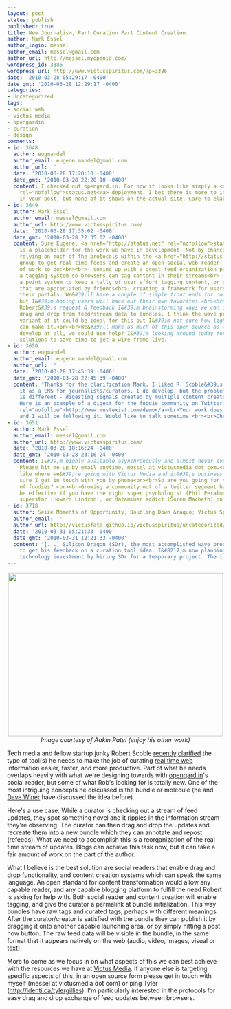 ```yaml
---
layout: post
status: publish
published: true
title: New Journalism, Part Curation Part Content Creation
author: Mark Essel
author_login: messel
author_email: messel@gmail.com
author_url: http://messel.myopenid.com/
wordpress_id: 3386
wordpress_url: http://www.victusspiritus.com/?p=3386
date: '2010-03-28 05:29:17 -0400'
date_gmt: '2010-03-28 12:29:17 -0400'
categories:
- Uncategorized
tags:
- social web
- victus media
- opengardin
- curation
- design
comments:
- id: 3648
  author: eugmandel
  author_email: eugene.mandel@gmail.com
  author_url: ''
  date: '2010-03-28 17:20:10 -0400'
  date_gmt: '2010-03-28 22:20:10 -0400'
  content: I checked out opengard.in. For now it looks like simply a <a href="http://status.net"
    rel="nofollow">status.net</a> deployment. I bet there is more to it, as implied
    in your post, but none of it shows on the actual site. Care to elaborate? <br>Thanks,<br>  -Eugene
- id: 3649
  author: Mark Essel
  author_email: messel@gmail.com
  author_url: http://www.victusspiritus.com/
  date: '2010-03-28 17:35:02 -0400'
  date_gmt: '2010-03-28 22:35:02 -0400'
  content: Sure Eugene, <a href="http://status.net" rel="nofollow">status.net</a>
    is a placeholder for the work we have in development. Not by chance, we&#39;re
    relying on much of the protocols within the <a href="http://status.net" rel="nofollow">status.net</a>
    group to get real time feeds and create an open social web reader. We have plenty
    of work to do:<br><br>- coming up with a great feed organization page<br>- adding
    a tagging system so browsers can tag content in their streams<br>- developing
    a point system to keep a tally of user effort tagging content, or creating bundles
    that are appreciated by friends<br>- creating a framework for users to customize
    their portals. We&#39;ll have a couple of simple front ends for compressed browsing
    but I&#39;m hoping users will hack out their own favorites.<br><br>Now after reading
    Robert&#39;s request & feedback I&#39;m brainstorming ways we can integrate easy
    drag and drop from feed/stream data to bundles. I think the wave protocol or a
    variant of it could be ideal for this but I&#39;m not sure how light weight we
    can make it.<br><br>We&#39;ll make as much of this open source as we can. Do you
    develop at all, we could use help? I&#39;m looking around today for open source
    solutions to save time to get a wire frame live.
- id: 3650
  author: eugmandel
  author_email: eugene.mandel@gmail.com
  author_url: ''
  date: '2010-03-28 17:45:39 -0400'
  date_gmt: '2010-03-28 22:45:39 -0400'
  content: 'Thanks for the clarification Mark. I liked R. Scoble&#39;s post - I see
    it as a CMS for journalists/curators. I do develop, but the problem I&#39;m after
    is different - digesting signals created by multiple content creators and curators.
    Here is an example of a digest for the foodie community on Twitter: <a href="http://www.mustexist.com/demo"
    rel="nofollow">http://www.mustexist.com/demo</a><br>Your work does look interesting
    and I will be following it. Would like to talk sometime.<br><br>Cheers,<br>  -Eugene'
- id: 3651
  author: Mark Essel
  author_email: messel@gmail.com
  author_url: http://www.victusspiritus.com/
  date: '2010-03-28 18:16:24 -0400'
  date_gmt: '2010-03-28 23:16:24 -0400'
  content: I&#39;m highly available asynchronously and almost never available otherwise.
    Please hit me up by email anytime, messel at victusmedia dot com.<br><br>If you
    like where we&#39;re going with Victus Media and it&#39;s business I&#39;ll make
    sure I get in touch with you by phone<br><br>So are you going for the StockTwits
    of foodies? <br><br>Growing a community out of a twitter segment has proven to
    be effective if you have the right super psychologist (Phil Peralman) or community
    superstar (Howard Lindzon), or dataminer addict (Soren Macbeth) on your side.
- id: 3718
  author: Seize Moments of Opportunity, Doubling Down &raquo; Victus Spiritus
  author_email: ''
  author_url: http://victusfate.github.io/victusspiritus/uncategorized/2010/03/31/seize-moments-of-opportunity-doubling-down/
  date: '2010-03-31 05:21:33 -0400'
  date_gmt: '2010-03-31 12:21:33 -0400'
  content: "[...] Silicon Dragon (SDr), the most accomplished wave programmer I know
    to get his feedback on a curation tool idea. I&#8217;m now planning to make a
    technology investment by hiring SDr for a temporary project. The [...]"
---
```

<p style="text-align: center;"><a href="http://aakin.com/"><img class="aligncenter size-full wp-image-3390" title="Aakin.com" src="{{ site.url }}/assets/2010/03/Aakin.com_.jpg" alt="" width="500" height="380" /></a><br />
<em> Image courtesy of Aakin Patel (enjoy his other work)</em></p>
<p>Tech media and fellow startup junky Robert Scoble <a href="http://scobleizer.com/2010/03/27/the-seven-needs-of-real-time-curators/">recently</a> <a href="http://www.cinchcast.com/scobleizer/35985">clarified</a> the type of tool(s) he needs to make the job of curating <a class="zem_slink" title="real-time web" rel="homepage" href="http://www.readwriteweb.com/archives/introduction_to_the_real_time_web.php">real time web</a> information easier, faster, and more productive. Part of what he needs overlaps heavily with what we're designing towards with <a href="http://opengard.in">opengard.in</a>'s social reader, but some of what Rob's looking for is totally new. One of the most intriguing concepts he discussed is the bundle or molecule (he and <a class="zem_slink" title="Dave Winer" rel="homepage" href="http://scripting.com">Dave Winer</a> have discussed the idea before).</p>
<p>Here's a use case: While a curator is checking out a stream of feed updates, they spot something novel and it ripples in the information stream they're observing. The curator can then drag and drop the updates and recreate them into a new bundle which they can annotate and repost (refeeds). What we need to accomplish this is a reorganization of the real time stream of updates. Blogs can achieve this task now, but it can take a fair amount of work on the part of the author.</p>
<p>What I believe is the best solution are social readers that enable drag and drop functionality, and content creation systems which can speak the same language. An open standard for content transformation would allow any capable reader, and any capable blogging platform to fulfill the need Robert is asking for help with. Both social reader and content creation will enable tagging, and give the curator a permalink at bundle initialization. This way bundles have raw tags and curated tags, perhaps with different meanings. After the curator/creator is satisfied with the bundle they can publish it by dragging it onto another capable launching area, or by simply hitting a post now button. The raw feed data will be visible in the bundle, in the same format that it appears natively on the web (audio, video, images, visual or text).</p>
<p>More to come as we focus in on what aspects of this we can best achieve with the resources we have at <a href="http://victusmedia.com">Victus Media</a>. If anyone else is targeting specific aspects of this, in an open source form please get in touch with myself (messel at victusmedia dot com) or ping Tyler (<a href="http://identi.ca/tylergillies">http://identi.ca/tylergillies</a>). I'm particularly interested in the protocols for easy drag and drop exchange of feed updates between browsers.</p>

